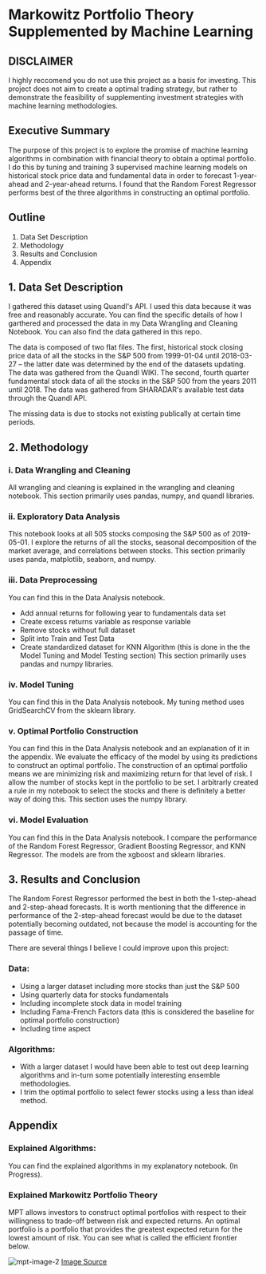 # Markowitz Portfolio Theory Supplemented by Machine Learning

## DISCLAIMER
I highly reccomend you do not use this project as a basis for investing. This project does not aim to create a optimal trading strategy, but rather to demonstrate the feasibility of supplementing investment strategies with machine learning methodologies.

## Executive Summary
The purpose of this project is to explore the promise of machine learning algorithms in combination with financial theory to obtain a optimal portfolio. I do this by tuning and training 3 supervised machine learning models on historical stock price data and fundamental data in order to forecast 1-year-ahead and 2-year-ahead returns. I found that the Random Forest Regressor performs best of the three algorithms in constructing an optimal portfolio. 

## Outline
1. Data Set Description
2. Methodology
3. Results and Conclusion
4. Appendix

## 1. Data Set Description

I gathered this dataset using Quandl's API. I used this data because it was free and reasonably accurate. You can find the specific details of how I garthered and processed the data in my Data Wrangling and Cleaning Notebook. You can also find the data gathered in this repo.

The data is composed of two flat files. The first, historical stock closing price data of all the stocks in the S&P 500 from 1999-01-04 until 2018-03-27 – the latter date was determined by the end of the datasets updating. The data was gathered from the Quandl WIKI. The second, fourth quarter fundamental stock data of all the stocks in the S&P 500 from the years 2011 until 2018. The data was gathered from SHARADAR's available test data through the Quandl API.

The missing data is due to stocks not existing publically at certain time periods.

## 2. Methodology

### i. Data Wrangling and Cleaning
All wrangling and cleaning is explained in the wrangling and cleaning notebook. 
This section primarily uses pandas, numpy, and quandl libraries.

### ii. Exploratory Data Analysis
This notebook looks at all 505 stocks composing the S&P 500 as of 2019-05-01. 
I explore the returns of all the stocks, seasonal decomposition of the market average, and correlations between stocks.
This section primarily uses panda, matplotlib, seaborn, and numpy.

### iii. Data Preprocessing
You can find this in the Data Analysis notebook.
- Add annual returns for following year to fundamentals data set
- Create excess returns variable as response variable
- Remove stocks without full dataset
- Split into Train and Test Data
- Create standardized dataset for KNN Algorithm (this is done in the the Model Tuning and Model Testing section)
This section primarily uses pandas and numpy libraries.

### iv. Model Tuning
You can find this in the Data Analysis notebook.
My tuning method uses GridSearchCV from the sklearn library.

### v. Optimal Portfolio Construction
You can find this in the Data Analysis notebook and an explanation of it in the appendix.
We evaluate the efficacy of the model by using its predictions to construct an optimal portfolio. The construction of an optimal portfolio means we are minimizing risk and maximizing return for that level of risk. I allow the number of stocks kept in the portfolio to be set. I arbitrarly created a rule in my notebook to select the stocks and there is definitely a better way of doing this.
This section uses the numpy library.

### vi. Model Evaluation
You can find this in the Data Analysis notebook.
I compare the performance of the Random Forest Regressor, Gradient Boosting Regressor, and KNN Regressor.
The models are from the xgboost and sklearn libraries.

## 3. Results and Conclusion
The Random Forest Regressor performed the best in both the 1-step-ahead and 2-step-ahead forecasts. It is worth mentioning that the difference in performance of the 2-step-ahead forecast would be due to the dataset potentially becoming outdated, not because the model is accounting for the passage of time.

There are several things I believe I could improve upon this project:
### Data:
- Using a larger dataset including more stocks than just the S&P 500
- Using quarterly data for stocks fundamentals
- Including incomplete stock data in model training
- Including Fama-French Factors data (this is considered the baseline for optimal portfolio construction)
- Including time aspect

### Algorithms:
- With a larger dataset I would have been able to test out deep learning algorithms and in-turn some potentially interesting ensemble methodologies.
- I trim the optimal portfolio to select fewer stocks using a less than ideal method.

## Appendix

### Explained Algorithms:
You can find the explained algorithms in my explanatory notebook. (In Progress).

### Explained Markowitz Portfolio Theory

MPT allows investors to construct optimal portfolios with respect to their willingness to trade-off between risk and expected returns. An optimal portfolio is a portfolio that provides the greatest expected return for the lowest amount of risk. You can see what is called the efficient frontier below.

![mpt-image-2](https://user-images.githubusercontent.com/19357189/64899668-251f9580-d652-11e9-922b-0db41149ce5c.jpg)
[Image Source](https://www.guidedchoice.com/video/dr-harry-markowitz-father-of-modern-portfolio-theory/)
